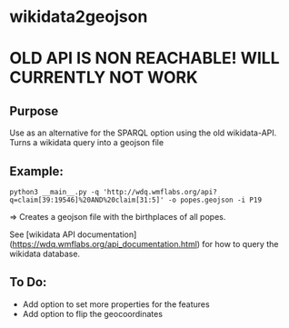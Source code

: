 
# wikidata2geojson

# OLD API IS NON REACHABLE! WILL CURRENTLY NOT WORK 

## Purpose

Use as an alternative for the SPARQL option using the old wikidata-API. 
Turns a wikidata query into a geojson file

## Example:
`python3 __main__.py -q 'http://wdq.wmflabs.org/api?q=claim[39:19546]%20AND%20claim[31:5]' -o popes.geojson -i P19`

=> Creates a geojson file with the birthplaces of all popes.

See [wikidata API documentation] (https://wdq.wmflabs.org/api_documentation.html) for how to query the wikidata database.

## To Do:

* Add option to set more properties for the features
* Add option to flip the geocoordinates
